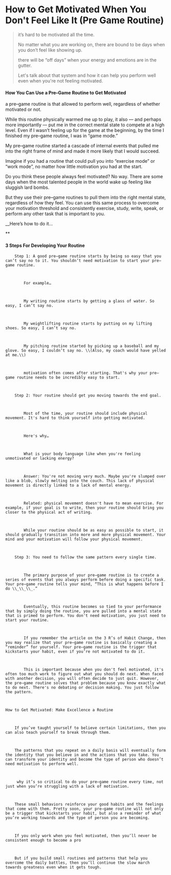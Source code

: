 # How to Get Motivated When You Don't Feel Like It \(Pre Game Routine\)

> it’s hard to be motivated all the time.
>
> No matter what you are working on, there are bound to be days when you don’t feel like showing up.
>
> there will be “off days” when your energy and emotions are in the gutter.
>
> Let's talk about that system and how it can help you perform well even when you're not feeling motivated.

#### How You Can Use a Pre–Game Routine to Get Motivated

a pre–game routine is that allowed to perform well, regardless of whether  motivated or not.

While this routine physically warmed me up to play, it also — and perhaps more importantly — put me in the correct mental state to compete at a high level. Even if I wasn’t feeling up for the game at the beginning, by the time I finished my pre–game routine, I was in “game mode.”

My pre–game routine started a cascade of internal events that pulled me into the right frame of mind and made it more likely that I would succeed.

Imagine if you had a routine that could pull you into “exercise mode” or “work mode”, no matter how little motivation you had at the start.

Do you think these people always feel motivated? No way. There are some days when the most talented people in the world wake up feeling like sluggish lard bombs.

But they use their pre–game routines to pull them into the right mental state, regardless of how they feel. You can use this same process to overcome your motivation threshold and consistently exercise, study, write, speak, or perform any other task that is important to you.

\_\_Here’s how to do it…

\*\*

#### 3 Steps For Developing Your Routine

        Step 1: A good pre–game routine starts by being so easy that you can’t say no to it. You shouldn’t need motivation to start your pre–game routine.



            For example…



            My writing routine starts by getting a glass of water. So easy, I can’t say no.



            My weightlifting routine starts by putting on my lifting shoes. So easy, I can’t say no.



            My pitching routine started by picking up a baseball and my glove. So easy, I couldn’t say no. \\(Also, my coach would have yelled at me.\\)



            motivation often comes after starting. That's why your pre–game routine needs to be incredibly easy to start.



        Step 2: Your routine should get you moving towards the end goal.



            Most of the time, your routine should include physical movement. It's hard to think yourself into getting motivated.



            Here's why…



            What is your body language like when you're feeling unmotivated or lacking energy?



            Answer: You're not moving very much. Maybe you're slumped over like a blob, slowly melting into the couch. This lack of physical movement is directly linked to a lack of mental energy.



            Related: physical movement doesn't have to mean exercise. For example, if your goal is to write, then your routine should bring you closer to the physical act of writing.



            While your routine should be as easy as possible to start, it should gradually transition into more and more physical movement. Your mind and your motivation will follow your physical movement.



        Step 3: You need to follow the same pattern every single time.



            The primary purpose of your pre–game routine is to create a series of events that you always perform before doing a specific task. Your pre–game routine tells your mind, “This is what happens before I do \\_\\_\\_.”



            Eventually, this routine becomes so tied to your performance that by simply doing the routine, you are pulled into a mental state that is primed to perform. You don't need motivation, you just need to start your routine.



            If you remember the article on the 3 R’s of Habit Change, then you may realize that your pre–game routine is basically creating a “reminder” for yourself. Your pre–game routine is the trigger that kickstarts your habit, even if you’re not motivated to do it.



            This is important because when you don't feel motivated, it's often too much work to figure out what you should do next. When faced with another decision, you will often decide to just quit. However, the pre–game routine solves that problem because you know exactly what to do next. There's no debating or decision making. You just follow the pattern.



    How to Get Motivated: Make Excellence a Routine



        If you’ve taught yourself to believe certain limitations, then you can also teach yourself to break through them.



        The patterns that you repeat on a daily basis will eventually form the identity that you believe in and the actions that you take. You can transform your identity and become the type of person who doesn’t need motivation to perform well.



         why it’s so critical to do your pre–game routine every time, not just when you’re struggling with a lack of motivation.



        These small behaviors reinforce your good habits and the feelings that come with them. Pretty soon, your pre–game routine will not only be a trigger that kickstarts your habit, but also a reminder of what you’re working towards and the type of person you are becoming.



        If you only work when you feel motivated, then you’ll never be consistent enough to become a pro



        But if you build small routines and patterns that help you overcome the daily battles, then you’ll continue the slow march towards greatness even when it gets tough.



